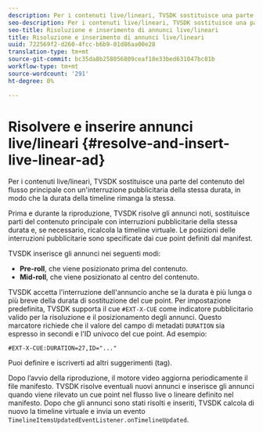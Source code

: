 ```yaml
---
description: Per i contenuti live/lineari, TVSDK sostituisce una parte del contenuto del flusso principale con un'interruzione pubblicitaria della stessa durata, in modo che la durata della timeline rimanga la stessa.
seo-description: Per i contenuti live/lineari, TVSDK sostituisce una parte del contenuto del flusso principale con un'interruzione pubblicitaria della stessa durata, in modo che la durata della timeline rimanga la stessa.
seo-title: Risoluzione e inserimento di annunci live/lineari
title: Risoluzione e inserimento di annunci live/lineari
uuid: 722569f2-d260-4fcc-b6b9-01d86aa00e28
translation-type: tm+mt
source-git-commit: bc35da8b258056809ceaf18e33bed631047bc81b
workflow-type: tm+mt
source-wordcount: '291'
ht-degree: 0%

---
```



# Risolvere e inserire annunci live/lineari {#resolve-and-insert-live-linear-ad}

Per i contenuti live/lineari, TVSDK sostituisce una parte del contenuto del flusso principale con un&#39;interruzione pubblicitaria della stessa durata, in modo che la durata della timeline rimanga la stessa.

Prima e durante la riproduzione, TVSDK risolve gli annunci noti, sostituisce parti del contenuto principale con interruzioni pubblicitarie della stessa durata e, se necessario, ricalcola la timeline virtuale. Le posizioni delle interruzioni pubblicitarie sono specificate dai cue point definiti dal manifest.

TVSDK inserisce gli annunci nei seguenti modi:

* **Pre-roll**, che viene posizionato prima del contenuto.
* **Mid-roll**, che viene posizionato al centro del contenuto.

TVSDK accetta l&#39;interruzione dell&#39;annuncio anche se la durata è più lunga o più breve della durata di sostituzione del cue point. Per impostazione predefinita, TVSDK supporta il cue `#EXT-X-CUE` come indicatore pubblicitario valido per la risoluzione e il posizionamento degli annunci. Questo marcatore richiede che il valore del campo di metadati `DURATION` sia espresso in secondi e l&#39;ID univoco del cue point. Ad esempio:

```
#EXT-X-CUE:DURATION=27,ID="..."
```

Puoi definire e iscriverti ad altri suggerimenti (tag).

Dopo l’avvio della riproduzione, il motore video aggiorna periodicamente il file manifesto. TVSDK risolve eventuali nuovi annunci e inserisce gli annunci quando viene rilevato un cue point nel flusso live o lineare definito nel manifesto. Dopo che gli annunci sono stati risolti e inseriti, TVSDK calcola di nuovo la timeline virtuale e invia un evento `TimelineItemsUpdatedEventListener.onTimelineUpdated`.